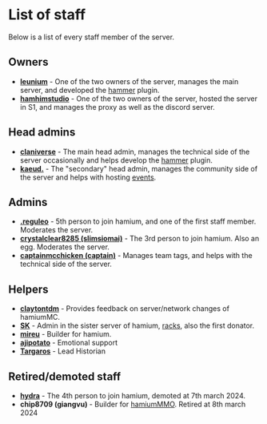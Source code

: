 # List of staff
Below is a list of every staff member of the server.

## Owners
* [__leunium__](staff/unium.md) - One of the two owners of the server, manages the main server, and developed the [hammer](extra/hammermc.md) plugin.
* [__hamhimstudio__](staff/ham.md) - One of the two owners of the server, hosted the server in S1, and manages the proxy as well as the discord server.

## Head admins
* [__claniverse__](staff/realclay.md) - The main head admin, manages the technical side of the server occasionally and helps develop the [hammer](extra/hammermc.md) plugin.
* [__kaeud.__](staff/kaeud.md) - The "secondary" head admin, manages the community side of the server and helps with hosting [events](events/1.md).

## Admins
* [__.reguleo__](staff/leo.md) - 5th person to join hamium, and one of the first staff member. Moderates the server.
* [__crystalclear8285 (slimsiomai)__](staff/slim.md) - The 3rd person to join hamium. Also an egg. Moderates the server.
* [__captainmcchicken (captain)__](staff/captain.md) - Manages team tags, and helps with the technical side of the server.

## Helpers
* [__claytontdm__](staff/fakeclay.md) - Provides feedback on server/network changes of hamiumMC.
* [__SK__](staff/sk.md) - Admin in the sister server of hamium, [racks](extra/racks.md), also the first donator.
* [__mireu__](staff/mireu.md) - Builder for hamium.
* [__ajipotato__](staff/aji.md) - Emotional support
* [__Targaros__](staff/targ.md) - Lead Historian

## Retired/demoted staff
* [__hydra__](players/hydra.md) - The 4th person to join hamium, demoted at 7th march 2024.
* __chip8709 (giangvu)__ - Builder for [hamiumMMO](extra/hamiummmo.md). Retired at 8th march 2024

